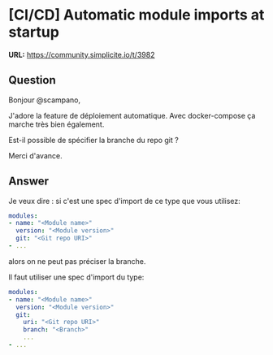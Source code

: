# [CI/CD] Automatic module imports at startup

**URL:** https://community.simplicite.io/t/3982

## Question
Bonjour @scampano,

J'adore la feature de déploiement automatique. Avec docker-compose ça marche très bien également.

Est-il possible de spécifier la branche du repo git ?

Merci d'avance.

## Answer
Je veux dire : si c'est une spec d'import de ce type que vous utilisez:

```yaml
modules:
- name: "<Module name>"
  version: "<Module version>"
  git: "<Git repo URI>"
- ...
```

alors on ne peut pas préciser la branche.

Il faut utiliser une spec d'import du type: 

```yaml
modules:
- name: "<Module name>"
  version: "<Module version>"
  git:
    uri: "<Git repo URI>"
    branch: "<Branch>"
    ...
- ...
```
